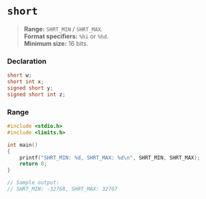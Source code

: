 # `short`

> **Range:** `SHRT_MIN` / `SHRT_MAX`.  
> **Format specifiers:** `%hi` or `%hd`.  
> **Minimum size:** 16 bits.

### Declaration

```c
short w;
short int x;
signed short y;
signed short int z;
```

### Range

```c
#include <stdio.h>
#include <limits.h>

int main()
{
    printf("SHRT_MIN: %d, SHRT_MAX: %d\n", SHRT_MIN, SHRT_MAX);
    return 0;
}

// Sample output:
// SHRT_MIN: -32768, SHRT_MAX: 32767
```